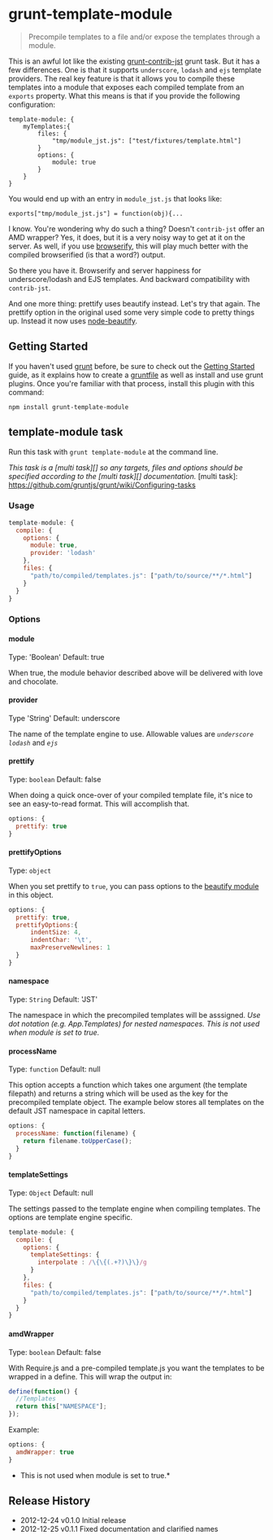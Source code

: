 # grunt-template-module #

> Precompile templates to a file and/or expose the templates through a module.

This is an awful lot like the existing [grunt-contrib-jst](https://github.com/gruntjs/grunt-contrib-jst) grunt task. But it has a few
differences. One is that it supports <code>underscore</code>, <code>lodash</code> and <code>ejs</code> template providers. The real
key feature is that it allows you to compile these templates into a module that exposes each compiled template from an <code>exports</code>
property. What this means is that if you provide the following configuration:

    template-module: {
        myTemplates:{
	        files: {
	            "tmp/module_jst.js": ["test/fixtures/template.html"]
	        }
	        options: {
	            module: true
	        }
	    }
    }

You would end up with an entry in <code>module_jst.js</code> that looks like:

    exports["tmp/module_jst.js"] = function(obj){...

I know. You're wondering why do such a thing? Doesn't <code>contrib-jst</code> offer an AMD wrapper? Yes, it does, but it is a very noisy way
to get at it on the server. As well, if you use [browserify](https://github.com/substack/node-browserify), this will play much better with
the compiled browserified (is that a word?) output.

So there you have it. Browserify and server happiness for underscore/lodash and EJS templates. And backward compatibility with <code>contrib-jst</code>.

And one more thing: prettify uses beautify instead. Let's try that again. The prettify option in the original used some very simple code to pretty things up. Instead it
now uses [node-beautify](https://github.com/fshost/node-beautify).


## Getting Started
If you haven't used [grunt][] before, be sure to check out the [Getting Started][] guide, as it explains how to create a [gruntfile][Getting Started] as well as install and use grunt plugins. Once you're familiar with that process, install this plugin with this command:

```shell
npm install grunt-template-module
```

[grunt]: http://gruntjs.com/
[Getting Started]: https://github.com/gruntjs/grunt/blob/devel/docs/getting_started.md


## template-module task
Run this task with `grunt template-module` at the command line.

_This task is a [multi task][] so any targets, files and options should be specified according to the [multi task][] documentation._
[multi task]: https://github.com/gruntjs/grunt/wiki/Configuring-tasks

### Usage

```js
template-module: {
  compile: {
    options: {
      module: true,
      provider: 'lodash'
    },
    files: {
      "path/to/compiled/templates.js": ["path/to/source/**/*.html"]
    }
  }
}
```

### Options

#### module
Type: 'Boolean'
Default: true

When true, the module behavior described above will be delivered with love and chocolate.

#### provider
Type 'String'
Default: underscore

The name of the template engine to use. Allowable values are <code>*underscore*</code> <code>*lodash*</code> and <code>*ejs*</code>



#### prettify
Type: ```boolean```
Default: false

When doing a quick once-over of your compiled template file, it's nice to see
an easy-to-read format. This will accomplish
that.

```javascript
options: {
  prettify: true
}
```

#### prettifyOptions
Type: ```object```

When you set prettify to `true`, you can pass options to the [beautify module](https://github.com/fshost/node-beautify) in this object.

```javascript
options: {
  prettify: true,
  prettifyOptions:{
      indentSize: 4,
      indentChar: '\t',
      maxPreserveNewlines: 1
  }
}
```

#### namespace
Type: `String`
Default: 'JST'

The namespace in which the precompiled templates will be asssigned.  *Use dot notation (e.g. App.Templates) for nested namespaces.* *This is not used when module is set to true.*

#### processName
Type: ```function```
Default: null

This option accepts a function which takes one argument (the template filepath) and returns a string which will be used as the key for the precompiled template object.  The example below stores all templates on the default JST namespace in capital letters.

```js
options: {
  processName: function(filename) {
    return filename.toUpperCase();
  }
}
```

#### templateSettings
Type: ```Object```
Default: null

The settings passed to the template engine when compiling templates. The options are template engine specific.

```js
template-module: {
  compile: {
    options: {
      templateSettings: {
        interpolate : /\{\{(.+?)\}\}/g
      }
    },
    files: {
      "path/to/compiled/templates.js": ["path/to/source/**/*.html"]
    }
  }
}
```

#### amdWrapper
Type: ```boolean```
Default: false

With Require.js and a pre-compiled template.js you want the templates to be
wrapped in a define. This will wrap the output in:

``` javascript
define(function() {
  //Templates
  return this["NAMESPACE"];
});
```

Example:
``` javascript
options: {
  amdWrapper: true
}
```

* This is not used when module is set to true.*




## Release History
 * 2012-12-24   v0.1.0  Initial release
 * 2012-12-25   v0.1.1  Fixed documentation and clarified names
